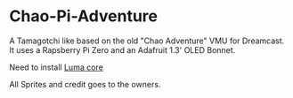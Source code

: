 # Chao-Pi-Adventure
A Tamagotchi like based on the old "Chao Adventure" VMU for Dreamcast.
It uses a Rapsberry Pi Zero and an Adafruit 1.3' OLED Bonnet.

Need to install [Luma core](https://github.com/rm-hull/luma.examples)



All Sprites and credit goes to the owners.

